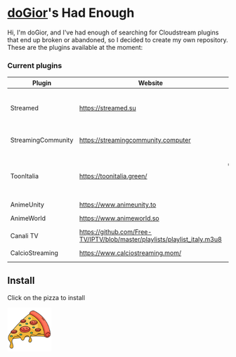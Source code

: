 # [doGior](https://github.com/doGior)'s Had Enough

Hi, I'm doGior, and I've had enough of searching for Cloudstream plugins that end up broken or
abandoned, so I decided to create my own repository. These are the plugins available at the moment:

### Current plugins

| **Plugin**         | **Website**                                                               |        **Content**        | **Language** | **Working** | **Notes**                                                                 |
|--------------------|---------------------------------------------------------------------------|:-------------------------:|:------------:|:-----------:|---------------------------------------------------------------------------|  
| Streamed           | https://streamed.su                                                       |        Live Sports        |  🇮🇹  🇬🇧  |      ❌      | The website updated their security measures. I'm trying to fix it         |
| StreamingCommunity | https://streamingcommunity.computer                                       |     Movies, TV Shows      |     🇮🇹     |      ✅      |                                                                           |
| ToonItalia         | https://toonitalia.green/                                                 | Cartoons, Anime, TV Shows |     🇮🇹     |      ✅      | The website has 4 servers but the app implements only 1 (StreamTape)      |
| AnimeUnity         | https://www.animeunity.to                                                 |           Anime           |     🇮🇹     |      ✅      |                                                                           |
| AnimeWorld         | https://www.animeworld.so                                                 |           Anime           |     🇮🇹     |      ✅      | Forked from [ItalianProvider](https://github.com/Gian-Fr/ItalianProvider) |
| Canali TV          | https://github.com/Free-TV/IPTV/blob/master/playlists/playlist_italy.m3u8 |          Live TV          |     🇮🇹     |      ✅      | Forked from [ItalianProvider](https://github.com/Gian-Fr/ItalianProvider) |
| CalcioStreaming    | https://www.calciostreaming.mom/                                          |        Live Sports        |     🇮🇹     |      ✅      | Forked from [ItalianProvider](https://github.com/Gian-Fr/ItalianProvider) |

## Install

Click on the pizza to install

[<img alt="alt_text" width="100px" src="pizza.png"/>](https://self-similarity.github.io/http-protocol-redirector?r=cloudstreamrepo://raw.githubusercontent.com/doGior/doGiorsHadEnough/builds/repo.json)